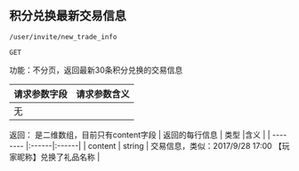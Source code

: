 
## 积分兑换最新交易信息

~~~
/user/invite/new_trade_info
~~~
~~~
GET
~~~

功能：不分页，返回最新30条积分兑换的交易信息

| 请求参数字段        | 请求参数含义  |
| -------- |:------|
|无         |  |



返回：   是二维数组，目前只有content字段
| 返回的每行信息        | 类型 |含义  |
| -------- |:------|:------|
| content     | string  |  交易信息，类似：2017/9/28 17:00 【玩家昵称】兑换了礼品名称 |








